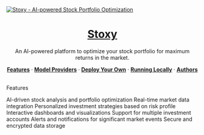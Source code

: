 <a href="https://stoxy.ai/">
  <img alt="Stoxy - AI-powered Stock Portfolio Optimization" src="https://stoxy.ai/opengraph-image.png">
  <h1 align="center">Stoxy</h1>
</a>
<p align="center">
  An AI-powered platform to optimize your stock portfolio for maximum returns in the market.
</p>
<p align="center">
  <a href="#features"><strong>Features</strong></a> ·
  <a href="#model-providers"><strong>Model Providers</strong></a> ·
  <a href="#deploy-your-own"><strong>Deploy Your Own</strong></a> ·
  <a href="#running-locally"><strong>Running Locally</strong></a> ·
  <a href="#authors"><strong>Authors</strong></a>
</p>
<br/>
Features

AI-driven stock analysis and portfolio optimization
Real-time market data integration
Personalized investment strategies based on risk profile
Interactive dashboards and visualizations
Support for multiple investment accounts
Alerts and notifications for significant market events
Secure and encrypted data storage
